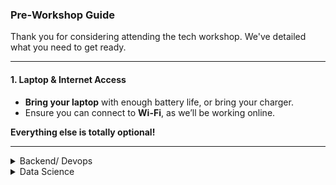### Pre-Workshop Guide

Thank you for considering attending the tech workshop. We've detailed what you need to get ready.

---

#### 1. **Laptop & Internet Access**

- **Bring your laptop** with enough battery life, or bring your charger.
- Ensure you can connect to **Wi-Fi**, as we’ll be working online.




**Everything else is totally optional!**

---

<details>
<summary> Backend/ Devops </summary>

#### 2. **Set Up the Necessary Tools**

We’ll be using some free tools to work on the code. Here’s how to get started:

- **GitHub Account**  
  If you haven’t already, create an account on [GitHub](https://github.com/). This is where our code will live, and we’ll be interacting with GitHub to manage our project.

- **Install Visual Studio Code (VSCode)**  
  Download and install VSCode, a free and easy-to-use code editor, from [Visual Studio Code’s website](https://code.visualstudio.com/).

- **Install Git**  
  Git is a tool for managing code versions and tracking changes. Download and install it from [Git’s official website](https://git-scm.com/downloads). Follow the instructions on the website to install it on your computer.

- **Install Node.js**  
  Node.js is used to run javascript and typescript outside a browser. Install it from the [Node.js website](https://nodejs.org/en/download/package-manager).

**Quick note**: We'd highly advise installing everything locally to set you up for success in the future. However if it was really, really challenging you can access a lightweight vscode editor online here: https://github.dev/iSoc-Devs/Ghostea (doesn't have a terminal)

You could also use your [complimentary](https://docs.github.com/en/billing/managing-billing-for-your-products/managing-billing-for-github-codespaces/about-billing-for-github-codespaces#monthly-included-storage-and-core-hours-for-personal-accounts) monthly GitHub Codespaces allowance for a more fully featured completely online experience. Worthwhile; take a few minutes to setup though. **This setup is especially useful if you're using a tablet with a keyboard.**

[![Open in GitHub Codespaces](https://github.com/codespaces/badge.svg)](https://codespaces.new/iSoc-Devs/Ghostea?quickstart=1)

---

#### 3. **Install VSCode Extensions for TypeScript**

We’ll be working on **Ghostea**, *our fork of [Ghost](https://github.com/TryGhost/Ghost)*. It's a TypeScript-based project, so these extensions will help with code quality and consistency:

- **ESLint**  
  This extension automatically checks for common JavaScript and TypeScript issues, helping ensure good code quality.

- **Prettier**  
  A code formatter that makes your code cleaner and easier to read. Prettier works well alongside ESLint to maintain consistent style.

To install an extension in VSCode:
1. Open VSCode.
2. Go to the Extensions view by clicking on the square icon on the sidebar.
3. Type the name of the extension (e.g., “ESLint”) and click **Install**.

---

#### 4. **Get Familiar with the Command Line and Basic Git Commands**

The **Command Line** (or **Terminal**) is a tool that allows you to interact with your computer using text commands instead of a graphical interface. Think of it as a way to give instructions directly to your computer. We’ll use the command line in this workshop to manage code with Git, a version control system.

To open the command line:
- On **Windows**: Open **Command Prompt** or **PowerShell** (or you can open the terminal directly in VSCode).
- On **macOS** and **Linux**: Open **Terminal** (or use the integrated terminal in VSCode).

---

Here are some key terms and commands. Don’t worry if they seem new; we’ll review them together!

- **Repository (Repo)**: This is a “project” or “folder” that contains all the code files we’ll be working on. It’s a central place where the project’s files, code history, and contributions are stored, usually on a platform like GitHub.

- **Fork**: A fork is a personal copy of someone else’s project that you can modify independently. When you fork a repository, you create your own version of it in your GitHub account. This allows you to experiment, make changes, and submit improvements to the original project. In this workshop, we’ll be working on the **Ghostea** fork of the open-source **Ghost** project.

- **Branch**: A branch is a parallel version of the repository that lets you work on changes without affecting the main codebase. Think of it as a “work-in-progress” space. By creating branches, you can isolate different tasks or features, test code, and keep your changes separate until they’re ready to be merged. For example, the main code may be on a branch called `main` or `master`, and you might create a new branch called `feature-update` to work on a new feature. This makes it easy to work on multiple things simultaneously without disrupting the main codebase.

**Basic Commands:**
- **Clone**: This copies the **Ghostea** repository from GitHub onto your laptop. Type the following in the command line:
  ```bash
  git clone https://github.com/iSoc-Devs/Ghostea.git
  ```
  This command will create a folder on your laptop with all the files from the Ghostea project.

- **Create a New Branch**: A branch is like a separate version of the project where you can make changes without affecting the main code. Creating a branch helps keep changes organized.

  After cloning, go into the Ghostea folder (type `cd Ghostea` in the command line), then create a branch with:
  ```bash
  git checkout -b your-branch-name
  ```
  Replace `your-branch-name` with something descriptive for the changes you plan to make.

- **Commit**: Think of this as “saving” your work with a note about what you changed.
  ```bash
  git commit -m "Your message here"
  ```

- **Push**: This uploads your changes to GitHub so others can see them.
  ```bash
  git push
  ```

For Mac and Linux, you can learn more in [this video](https://www.youtube.com/watch?v=I4EWvMFj37g).

---

#### 5. **Getting Started with the Ghostea Repository**

In the workshop, we’ll be working directly on the **Ghostea** fork of the **Ghost** open-source project. Follow the instructions in **Section 4** to:
- **Clone the Repository**: Download the [Ghostea repository](https://github.com/iSoc-Devs/Ghostea) to your laptop.
- **Create a Branch**: Work on your own branch to make changes safely.

---

#### 6. **Test Git Configuration (Optional but Helpful)**

To ensure Git recognizes you, you can configure it with your name and email (once Git is installed):
```bash
git config --global user.name "Your Name"
git config --global user.email "youremail@example.com"
```

---


This guide will help you arrive ready to explore some hands-on coding and GitHub workflows. Looking forward to diving into the code with you!

Bonus. Watch these videos:
[![Watch the video](https://img.youtube.com/vi/zQnBQ4tB3ZA/maxresdefault.jpg)](https://youtu.be/zQnBQ4tB3ZA)
[![Watch the video](https://img.youtube.com/vi/ahCwqrYpIuM/maxresdefault.jpg)](https://youtu.be/ahCwqrYpIuM)
</details>

<details>
    <summary> Data Science </summary>


#### 2. Check out this workbook for more information

https://colab.research.google.com/drive/1wB7PYbLN9WV8OjsB7Azr1EjMNxxf5cLU?usp=sharing

</details>
